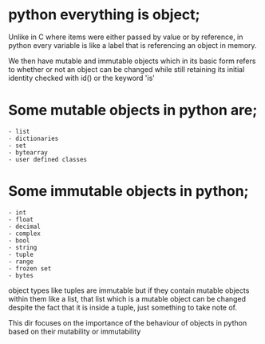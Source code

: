 # python everything is object; 
Unlike in C where items were either passed by 
value or by reference, in python every variable is like a label that is
referencing an object in memory. 

We then have mutable and immutable objects which in its basic form refers to
whether or not an object can be changed while still retaining its initial
identity checked with id() or the keyword 'is'

# Some mutable objects in python are;
    - list
    - dictionaries
    - set
    - bytearray
    - user defined classes

# Some immutable objects in python;
    - int 
    - float
    - decimal
    - complex
    - bool
    - string
    - tuple
    - range
    - frozen set
    - bytes

object types like tuples are immutable but if they contain mutable objects
within them like a list, that list which is a mutable object can be changed
despite the fact that it is inside a tuple, just something to take note of.

This dir focuses on the importance of the behaviour of objects in python
based on their mutability or immutability
